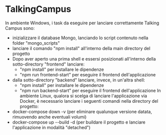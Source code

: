 # TalkingCampus

In ambiente Windows, i task da eseguire per lanciare correttamente Talking Campus sono:
- inizializzare il database Mongo, lanciando lo script contenuto nella folder "mongo_scripts"
- lanciare il comando "npm install" all'interno della main directory del progetto
- Dopo aver aperto una prima shell e essersi posizionati all'interno della sotto-directory "frontend" lanciare:
  -  "npm install" per installare le dipendenze
  -  "npm run frontend-start" per eseguire il frontend dell'applicazione
- dalla sotto-directory "backend" lanciare, invece, in un'altra shell:
  - "npm install" per installare le dipendenze
  - "npm run backend-start" per eseguire il frontend dell'applicazione
In ambiente Linux, qualora si scelga di lanciare l'applicazione via Docker, è necessario lanciare i seguenti comandi nella directory del progetto:
- docker-compose down -v (per eliminare qualunque versione datata, rimuovendo anche eventuali volumi)
- docker-compose up --build -d (per buildare il progetto e lanciare l'applicazione in modalità "detached")
